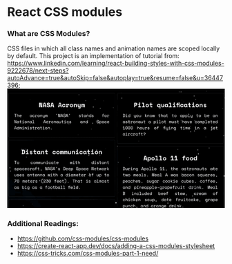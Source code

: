 # React CSS modules
### What are CSS Modules?
CSS files in which all class names and animation names are scoped locally by default.
This project is an implementation of tutorial from: https://www.linkedin.com/learning/react-building-styles-with-css-modules-9222678/next-steps?autoAdvance=true&autoSkip=false&autoplay=true&resume=false&u=36447396;
![Demo](demo.gif)

### Additional Readings:
* https://github.com/css-modules/css-modules
* https://create-react-app.dev/docs/adding-a-css-modules-stylesheet
* https://css-tricks.com/css-modules-part-1-need/